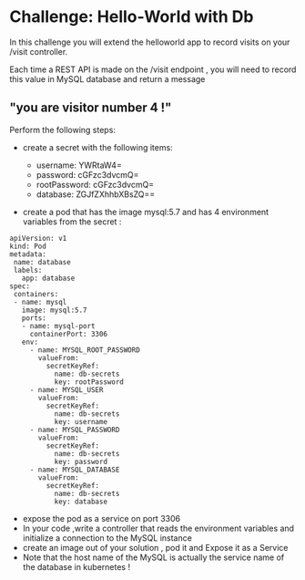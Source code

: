 # Challenge: Hello-World with Db

In this challenge you will extend the helloworld app to record visits on your /visit controller.

Each time a REST API is made on the /visit endpoint , you will need to record this value in MySQL database 
and return a message

## "you are visitor number 4 !" 

Perform the following steps:

* create a secret with the following items:
    - username: YWRtaW4=
    - password: cGFzc3dvcmQ=
    - rootPassword: cGFzc3dvcmQ=
    - database: ZGJfZXhhbXBsZQ==

* create a pod that has the image mysql:5.7 and has 4 environment variables from the secret :
 ```
apiVersion: v1
kind: Pod
metadata:
  name: database
  labels:
    app: database
spec:
  containers:
  - name: mysql
    image: mysql:5.7
    ports:
    - name: mysql-port
      containerPort: 3306
    env:
      - name: MYSQL_ROOT_PASSWORD
        valueFrom:
          secretKeyRef:
            name: db-secrets
            key: rootPassword
      - name: MYSQL_USER
        valueFrom:
          secretKeyRef:
            name: db-secrets
            key: username
      - name: MYSQL_PASSWORD
        valueFrom:
          secretKeyRef:
            name: db-secrets
            key: password
      - name: MYSQL_DATABASE
        valueFrom:
          secretKeyRef:
            name: db-secrets
            key: database
```

* expose the pod as a service on port 3306
* In your code ,write a controller that reads the environment variables and initialize a connection to the MySQL instance
* create an image out of your solution , pod it and Expose it as a Service 
* Note that the host name of the MySQL is actually the service name of the database in kubernetes !

